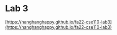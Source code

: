 # Lab 3
[https://hanghanghappy.github.io/fa22-cse110-lab3](https://hanghanghappy.github.io/fa22-cse110-lab3)